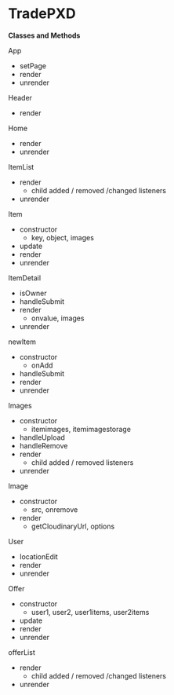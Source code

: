 # TradePXD

**Classes and Methods**

App
  - setPage
  - render
  - unrender
  
Header
  - render
  
Home
  - render
  - unrender
  
ItemList
  - render
    - child added / removed /changed listeners
  - unrender
  
Item
  - constructor
    - key, object, images
  - update
  - render
  - unrender
  
ItemDetail
  - isOwner
  - handleSubmit
  - render
    - onvalue, images
  - unrender
  
newItem
  - constructor
    - onAdd
  - handleSubmit
  - render
  - unrender
  
Images
  - constructor
    - itemimages, itemimagestorage
  - handleUpload
  - handleRemove
  - render
    - child added / removed listeners
  - unrender
  
Image
  - constructor
    - src, onremove
  - render  
    - getCloudinaryUrl, options

User
  - locationEdit
  - render
  - unrender

Offer 
  - constructor
    - user1, user2, user1items, user2items
  - update
  - render
  - unrender

offerList
  - render
    - child added / removed /changed listeners
  - unrender
